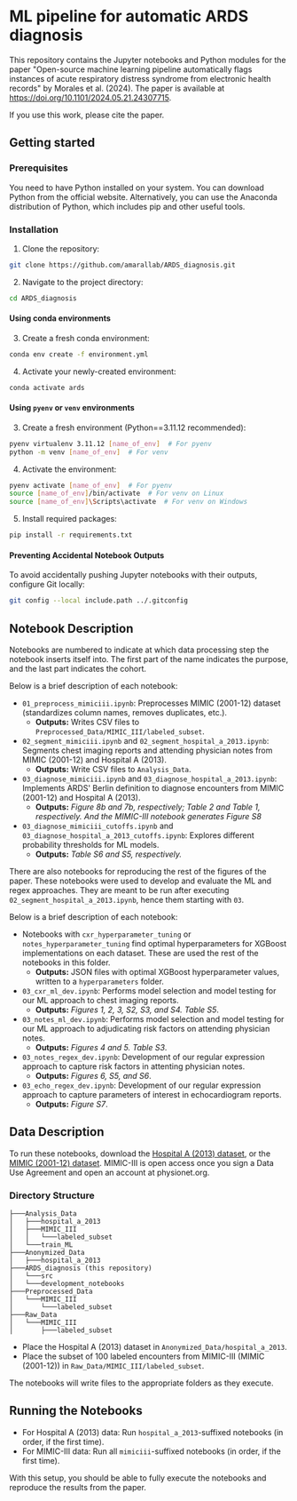 # ML pipeline for automatic ARDS diagnosis  

This repository contains the Jupyter notebooks and Python modules for the paper "Open-source machine learning pipeline automatically flags instances of acute respiratory distress syndrome from electronic health records" by Morales et al. (2024). The paper is available at <https://doi.org/10.1101/2024.05.21.24307715>.  

If you use this work, please cite the paper.

## Getting started

### Prerequisites  

You need to have Python installed on your system. You can download Python from the official website. Alternatively, you can use the Anaconda distribution of Python, which includes pip and other useful tools.  

### Installation

1. Clone the repository:  

```bash
git clone https://github.com/amarallab/ARDS_diagnosis.git
```  

2. Navigate to the project directory:  

```bash
cd ARDS_diagnosis
```  

#### Using conda environments

3. Create a fresh conda environment:  

```bash
conda env create -f environment.yml
```  

4. Activate your newly-created environment:  

```bash
conda activate ards
```

#### Using `pyenv` or `venv` environments  

3. Create a fresh environment (Python==3.11.12 recommended):  

```bash
pyenv virtualenv 3.11.12 [name_of_env]  # For pyenv
python -m venv [name_of_env]  # For venv
```

4. Activate the environment:  

```bash
pyenv activate [name_of_env]  # For pyenv
source [name_of_env]/bin/activate  # For venv on Linux
source [name_of_env]\Scripts\activate  # For venv on Windows
```

5. Install required packages:  

```bash
pip install -r requirements.txt
```  

#### Preventing Accidental Notebook Outputs  

To avoid accidentally pushing Jupyter notebooks with their outputs, configure Git locally:

```bash
git config --local include.path ../.gitconfig
```

## Notebook Description  

Notebooks are numbered to indicate at which data processing step the notebook inserts itself into. The first part of the name indicates the purpose, and the last part indicates the cohort.  

Below is a brief description of each notebook:  

- `01_preprocess_mimiciii.ipynb`: Preprocesses MIMIC (2001-12) dataset (standardizes column names, removes duplicates, etc.).  
  - **Outputs:** Writes CSV files to `Preprocessed_Data/MIMIC_III/labeled_subset`.
- `02_segment_mimiciii.ipynb` and `02_segment_hospital_a_2013.ipynb`: Segments chest imaging reports and attending physician notes from MIMIC (2001-12) and Hospital A (2013).
  - **Outputs:** Write CSV files to `Analysis_Data`.  
- `03_diagnose_mimiciii.ipynb` and `03_diagnose_hospital_a_2013.ipynb`: Implements ARDS' Berlin definition to diagnose encounters from MIMIC (2001-12) and Hospital A (2013).
  - **Outputs:** *Figure 8b and 7b, respectively; Table 2 and Table 1, respectively. And the MIMIC-III notebook generates Figure S8*  
- `03_diagnose_mimiciii_cutoffs.ipynb` and `03_diagnose_hospital_a_2013_cutoffs.ipynb`: Explores different probability thresholds for ML models.
  - **Outputs:** *Table S6 and S5, respectively.* 

There are also notebooks for reproducing the rest of the figures of the paper. These notebooks were used to develop and evaluate the ML and regex approaches. They are meant to be run after executing `02_segment_hospital_a_2013.ipynb`, hence them starting with `03`. 
 
 
 Below is a brief description of each notebook:  

- Notebooks with `cxr_hyperparameter_tuning` or `notes_hyperparameter_tuning` find optimal hyperparameters for XGBoost implementations on each dataset. These are used the rest of the notebooks in this folder.
  - **Outputs:** JSON files with optimal XGBoost hyperparameter values, written to a `hyperparameters` folder.
- `03_cxr_ml_dev.ipynb`: Performs model selection and model testing for our ML approach to chest imaging reports.
  - **Outputs:** *Figures 1, 2, 3, S2, S3, and S4. Table S5*.
- `03_notes_ml_dev.ipynb`: Performs model selection and model testing for our ML approach to adjudicating risk factors on attending physician notes.
  - **Outputs:** *Figures 4 and 5. Table S3*.
- `03_notes_regex_dev.ipynb`: Development of our regular expression approach to capture risk factors in attenting physician notes.
  - **Outputs:** *Figures 6, S5, and S6*.  
- `03_echo_regex_dev.ipynb`: Development of our regular expression approach to capture parameters of interest in echocardiogram reports.
  - **Outputs:** *Figure S7*.  

## Data Description  

To run these notebooks, download the [Hospital A (2013) dataset](https://arch.library.northwestern.edu/), or the [MIMIC (2001-12) dataset](https://physionet.org/content/mimiciii/1.4/). MIMIC-III is open access once you sign a Data Use Agreement and open an account at physionet.org.

### Directory Structure  

```plaintext
├───Analysis_Data
│   ├───hospital_a_2013
│   ├───MIMIC_III
│   │   └───labeled_subset
│   └───train_ML
├───Anonymized_Data
│   ├───hospital_a_2013
├───ARDS_diagnosis (this repository)
│   └───src
│   └───development_notebooks
├───Preprocessed_Data
│   └───MIMIC_III
│       └───labeled_subset
├───Raw_Data
│   └───MIMIC_III
│       ├───labeled_subset
```  

- Place the Hospital A (2013) dataset in `Anonymized_Data/hospital_a_2013`.  
- Place the subset of 100 labeled encounters from MIMIC-III (MIMIC (2001-12)) in `Raw_Data/MIMIC_III/labeled_subset`.

The notebooks will write files to the appropriate folders as they execute.

## Running the Notebooks

- For Hospital A (2013) data: Run `hospital_a_2013`-suffixed notebooks (in order, if the first time).  
- For MIMIC-III data: Run all `mimiciii`-suffixed notebooks (in order, if the first time).  

With this setup, you should be able to fully execute the notebooks and reproduce the results from the paper.
